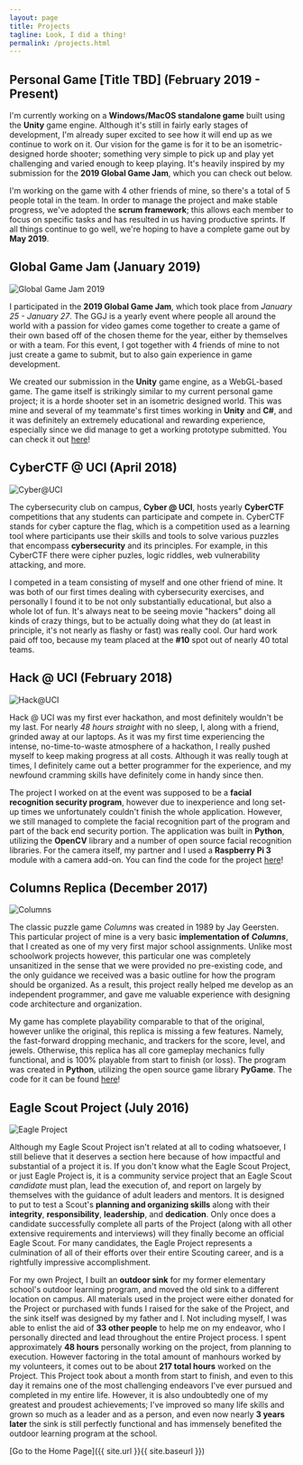 ```yaml
---
layout: page
title: Projects
tagline: Look, I did a thing!
permalink: /projects.html
---
```


## Personal Game [Title TBD] (February 2019 - Present)
I'm currently working on a **Windows/MacOS standalone game** built using the **Unity** game engine. Although it's still in fairly early stages of development, I'm already super excited to see how it will end up as we continue to work on it. Our vision for the game is for it to be an isometric-designed horde shooter; something very simple to pick up and play yet challenging and varied enough to keep playing. It's heavily inspired by my submission for the **2019 Global Game Jam**, which you can check out below.

I'm working on the game with 4 other friends of mine, so there's a total of 5 people total in the team. In order to manage the project and make stable progress, we've adopted the **scrum framework**; this allows each member to focus on specific tasks and has resulted in us having productive sprints. If all things continue to go well, we're hoping to have a complete game out by **May 2019**.


## Global Game Jam (January 2019)
![Global Game Jam 2019](/assets/pictures/GGJ.jpg)

I participated in the **2019 Global Game Jam**, which took place from *January 25 - January 27*. The GGJ is a yearly event where people all around the world with a passion for video games come together to create a game of their own based off of the chosen theme for the year, either by themselves or with a team. For this event, I got together with 4 friends of mine to not just create a game to submit, but to also gain experience in game development.

We created our submission in the **Unity** game engine, as a WebGL-based game. The game itself is strikingly similar to my current personal game project; it is a horde shooter set in an isometric designed world. This was mine and several of my teammate's first times working in **Unity** and **C#**, and it was definitely an extremely educational and rewarding experience, especially since we did manage to get a working prototype submitted. You can check it out [here](https://globalgamejam.org/2019/games/alone-dark-0)!


## CyberCTF @ UCI (April 2018)
![Cyber@UCI](/assets/pictures/Cyber@UCI_logo.png)

The cybersecurity club on campus, **Cyber @ UCI**, hosts yearly **CyberCTF** competitions that any students can participate and compete in. CyberCTF stands for cyber capture the flag, which is a competition used as a learning tool where participants use their skills and tools to solve various puzzles that encompass **cybersecurity** and its principles. For example, in this CyberCTF there were cipher puzles, logic riddles, web vulnerability attacking, and more.

I competed in a team consisting of myself and one other friend of mine. It was both of our first times dealing with cybersecurity exercises, and personally I found it to be not only substantially educational, but also a whole lot of fun. It's always neat to be seeing movie "hackers" doing all kinds of crazy things, but to be actually doing what they do (at least in principle, it's not nearly as flashy or fast) was really cool. Our hard work paid off too, because my team placed at the **\#10** spot out of nearly 40 total teams.


## Hack @ UCI (February 2018)
![Hack@UCI](/assets/pictures/Hack@UCI_logo.jpg)

Hack @ UCI was my first ever hackathon, and most definitely wouldn't be my last. For nearly *48 hours straight* with no sleep, I, along with a friend, grinded away at our laptops. As it was my first time experiencing the intense, no-time-to-waste atmosphere of a hackathon, I really pushed myself to keep making progress at all costs. Although it was really tough at times, I definitely came out a better programmer for the experience, and my newfound cramming skills have definitely come in handy since then.

The project I worked on at the event was supposed to be a **facial recognition security program**, however due to inexperience and long set-up times we unfortunately couldn't finish the whole application. However, we still managed to complete the facial recognition part of the program and part of the back end security portion. The application was built in **Python**, utilizing the **OpenCV** library and a number of open source facial recognition libraries. For the camera itself, my partner and I used a **Raspberry Pi 3** module with a camera add-on. You can find the code for the project [here](https://github.com/spencerericfong/Hack-UCI-2018)!


## Columns Replica (December 2017)
![Columns](/assets/pictures/Columns.jpg)

The classic puzzle game *Columns* was created in 1989 by Jay Geersten. This particular project of mine is a very basic **implementation of** ***Columns***, that I created as one of my very first major school assignments. Unlike most schoolwork projects however, this particular one was completely unsanitized in the sense that we were provided no pre-existing code, and the only guidance we received was a basic outline for how the program should be organized. As a result, this project really helped me develop as an independent programmer, and gave me valuable experience with designing code architecture and organization.

My game has complete playability comparable to that of the original, however unlike the original, this replica is missing a few features. Namely, the fast-forward dropping mechanic, and trackers for the score, level, and jewels. Otherwise, this replica has all core gameplay mechanics fully functional, and is 100% playable from start to finish (or loss). The program was created in **Python**, utilizing the open source game library **PyGame**. The code for it can be found [here](https://github.com/spencerericfong/Columns-replica)!


## Eagle Scout Project (July 2016)
![Eagle Project](/assets/pictures/Eagle_Scout.png)

Although my Eagle Scout Project isn't related at all to coding whatsoever, I still believe that it deserves a section here because of how impactful and substantial of a project it is. If you don't know what the Eagle Scout Project, or just Eagle Project is, it is a community service project that an Eagle Scout *candidate* must plan, lead the execution of, and report on largely by themselves with the guidance of adult leaders and mentors. It is designed to put to test a Scout's **planning and organizing skills** along with their **integrity**, **responsibility**, **leadership**, and **dedication**. Only once does a candidate successfully complete all parts of the Project (along with all other extensive requirements and interviews) will they finally become an official Eagle Scout. For many candidates, the Eagle Project represents a culmination of all of their efforts over their entire Scouting career, and is a rightfully impressive accomplishment.

For my own Project, I built an **outdoor sink** for my former elementary school's outdoor learning program, and moved the old sink to a different location on campus. All materials used in the project were either donated for the Project or purchased with funds I raised for the sake of the Project, and the sink itself was designed by my father and I. Not including myself, I was able to enlist the aid of **33 other people** to help me on my endeavor, who I personally directed and lead throughout the entire Project process. I spent approximately **48 hours** personally working on the project, from planning to execution. However factoring in the total amount of manhours worked by my volunteers, it comes out to be about **217 total hours** worked on the Project. This Project took about a month from start to finish, and even to this day it remains one of the most challenging endeavors I've ever pursued and completed in my entire life. However, it is also undoubtedly one of my greatest and proudest achievements; I've improved so many life skills and grown so much as a leader and as a person, and even now nearly **3 years later** the sink is still perfectly functional and has immensely benefited the outdoor learning program at the school.


[Go to the Home Page]({{ site.url }}{{ site.baseurl }})
